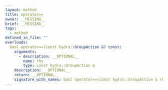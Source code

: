 ```yaml
---
layout: method
title: operator==
owner: __MISSING__
brief: __MISSING__
tags:
  - method
defined_in_file: ""
overloads:
  bool operator==(const hydra::GroupAction &) const:
    arguments:
      - description: __OPTIONAL__
        name: rhs
        type: const hydra::GroupAction &
    description: __OPTIONAL__
    return: __OPTIONAL__
    signature_with_names: bool operator==(const hydra::GroupAction & rhs) const
---
```

